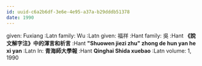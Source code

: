 ```yaml
---
id: uuid-c6a2b6df-3e6e-4e95-a37a-b29dddb51378
date: 1990
---
```


given: Fuxiang :Latn
family: Wu :Latn
given: 福祥 :Hant
family: 吳 :Hant
**《說文解字注》中的渾言和析言** :Hant
**"Shuowen jiezi zhu" zhong de hun yan he xi yan** :Latn
In: 
**青海師大學報** :Hant
**Qinghai Shida xuebao** :Latn
volume: 1, 1990